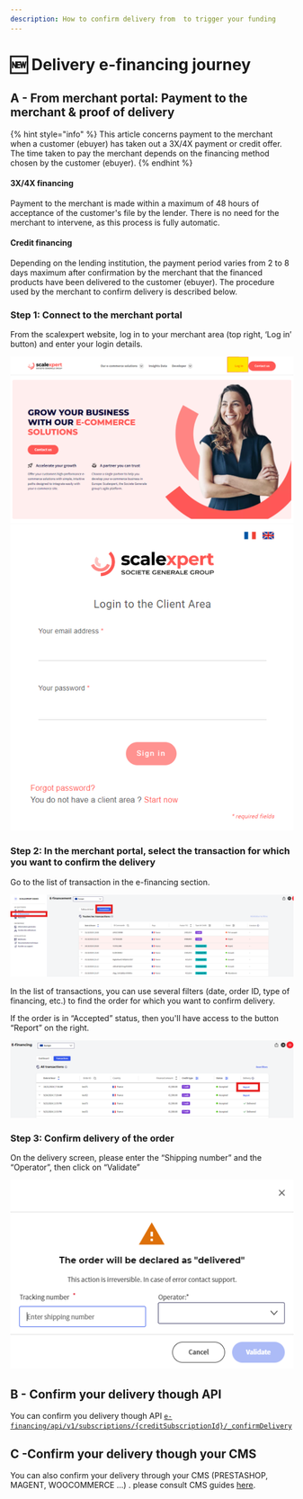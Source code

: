 ```yaml
---
description: How to confirm delivery from  to trigger your funding
---
```


# 🆕 Delivery e-financing journey

## A - From merchant portal: **Payment to the merchant & proof of delivery**

{% hint style="info" %}
This article concerns payment to the merchant when a customer (ebuyer) has taken out a 3X/4X payment or credit offer. The time taken to pay the merchant depends on the financing method chosen by the customer (ebuyer).
{% endhint %}

#### **3X/4X financing**

Payment to the merchant is made within a maximum of 48 hours of acceptance of the customer's file by the lender. There is no need for the merchant to intervene, as this process is fully automatic.

#### **Credit financing**

Depending on the lending institution, the payment period varies from 2 to 8 days maximum after confirmation by the merchant that the financed products have been delivered to the customer (ebuyer). The procedure used by the merchant to confirm delivery is described below.

### **Step 1: Connect to the merchant portal**

From the scalexpert website, log in to your merchant area (top right, ‘Log in’ button) and enter your login details.

![](<../../../.gitbook/assets/0 (1).png>) ![](<../../../.gitbook/assets/1 (1).png>)

### **Step 2: In the merchant portal, select the transaction for which you want to confirm the delivery**

Go to the list of transaction in the e-financing section.

![](<../../../.gitbook/assets/2 (1).png>)

In the list of transactions, you can use several filters (date, order ID, type of financing, etc.) to find the order for which you want to confirm delivery.

If the order is in “Accepted” status, then you'll have access to the button “Report” on the right.

![](<../../../.gitbook/assets/3 (1).png>)

### **Step 3: Confirm delivery of the order**

On the delivery screen, please enter the “Shipping number” and the “Operator”, then click on “Validate”

![](<../../../.gitbook/assets/4 (1).png>)

## B - Confirm your delivery though API

You can confirm you delivery though API [`e-financing/api/v1/subscriptions/{creditSubscriptionId}/_confirmDelivery`](../../../api-reference/e-financing-api/)

## C -Confirm your delivery though your CMS

You can also confirm your delivery through your CMS (PRESTASHOP, MAGENT, WOOCOMMERCE ...) . please consult CMS guides [here](../../../integration-guides/integrations-modes/plugins/).
